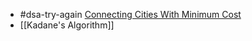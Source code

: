 - #dsa-try-again [Connecting Cities With Minimum Cost](https://leetcode.com/problems/connecting-cities-with-minimum-cost/)
- [[Kadane's Algorithm]]